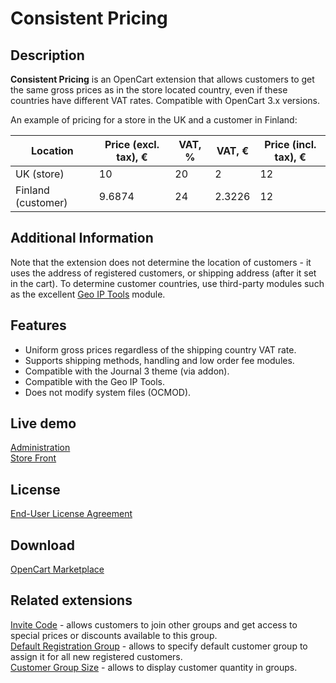 # Consistent Pricing

## Description
**Consistent Pricing** is an OpenCart extension that allows customers to get the same gross prices as in the store located country, even if these countries have different VAT rates.
Compatible with OpenCart 3.x versions.

An example of pricing for a store in the UK and a customer in Finland:

| Location | Price (excl. tax), € | VAT, % | VAT, € | Price (incl. tax), € |
|---|---|---|---|---|
| UK (store) | 10 | 20 | 2 | 12 |
| Finland (customer) | 9.6874 | 24 | 2.3226 | 12 |


## Additional Information
Note that the extension does not determine the location of customers - it uses the address of registered customers, or shipping address (after it set in the cart). To determine customer countries, use third-party modules such as the excellent [Geo IP Tools](https://www.opencart.com/index.php?route=marketplace/extension/info&extension_id=19084) module.

## Features
* Uniform gross prices regardless of the shipping country VAT rate.
* Supports shipping methods, handling and low order fee modules.
* Compatible with the Journal 3 theme (via addon).
* Compatible with the Geo IP Tools.
* Does not modify system files (OCMOD).

## Live demo
[Administration](https://demo.ocmod.space/a/admin/index.php?route=extension/module/consistent_pricing)  
[Store Front](https://demo.ocmod.space/a/)  

## License
[End-User License Agreement](EULA.txt)  

## Download
[OpenCart Marketplace](https://www.opencart.com/index.php?route=marketplace/extension/info&extension_id=44968)  

## Related extensions
[Invite Code](https://www.opencart.com/index.php?route=marketplace/extension/info&extension_id=42632) - allows customers to join other groups and get access to special prices or discounts available to this group.  
[Default Registration Group](https://www.opencart.com/index.php?route=marketplace/extension/info&extension_id=42480) - allows to specify default customer group to assign it for all new registered customers.  
[Customer Group Size](https://www.opencart.com/index.php?route=marketplace/extension/info&extension_id=42642) - allows to display customer quantity in groups.  
